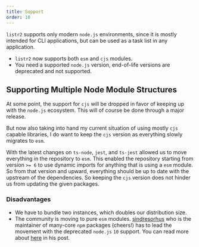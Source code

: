 ```yaml
---
title: Support
order: 10
---
```


`listr2` supports only modern `node.js` environments, since it is mostly intended for CLI applications, but can be used as a task list in any application.

<!-- more -->

- `listr2` now supports both `esm` and `cjs` modules.
- You need a supported `node.js` version, end-of-life versions are deprecated and not supported.

## Supporting Multiple Node Module Structures

At some point, the support for `cjs` will be dropped in favor of keeping up with the `node.js` ecosystem. This will of course be done through a major release.

But now also taking into hand my current situation of using mostly `cjs` capable libraries, I do want to keep the `cjs` version as everything slowly migrates to `esm`.

With the latest changes on `ts-node`, `jest`, and `ts-jest` allowed us to move everything in the repository to `esm`. This enabled the repository starting from version `>= 6` to use dynamic imports for anything that is using a `esm` module. So from that version and upward, everything should be up to date with the upstream of the dependencies. So keeping the `cjs` version does not hinder us from updating the given packages.

### Disadvantages

- We have to bundle two instances, which doubles our distribution size.
- The community is moving to pure `esm` modules. [sindresorhus](https://github.com/sindresorhus) who is the maintainer of many-core `npm` packages (cheers!) has to lead the movement with the deprecated `node.js` `10` support. You can read more about [here](https://gist.github.com/sindresorhus/a39789f98801d908bbc7ff3ecc99d99c) in his post.
